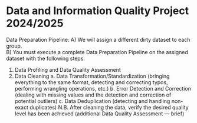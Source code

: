 # Data and Information Quality Project 2024/2025
Data Preparation Pipeline:
A) We will assign a different dirty dataset to each group.  
B) You must execute a complete Data Preparation Pipeline on the assigned dataset with the following steps: 
1. Data Profiling and Data Quality Assessment 
2. Data Cleaning 
a. Data Transformation/Standardization (bringing everything to the same format, detecting and correcting typos, 
performing wrangling operations, etc.) 
b. Error Detection and Correction (dealing with missing values and the detection and correction of potential 
outliers) 
c. Data Deduplication (detecting and handling non-exact duplicates) 
N.B. After cleaning the data, verify the desired quality level has been achieved (additional Data Quality Assessment — 
brief)
